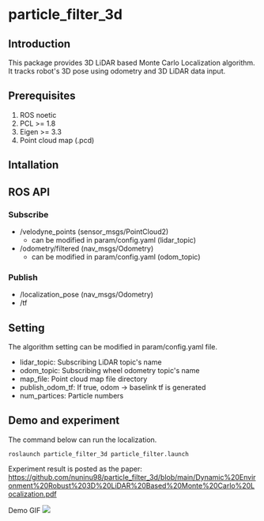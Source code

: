 # particle_filter_3d

## Introduction
This package provides 3D LiDAR based Monte Carlo Localization algorithm. It tracks robot's 3D pose using odometry and 3D LiDAR data input. 

## Prerequisites
1. ROS noetic
2. PCL >= 1.8
3. Eigen >= 3.3
4. Point cloud map (.pcd)

## Intallation

## ROS API
### Subscribe
- /velodyne_points (sensor_msgs/PointCloud2)
  - can be modified in param/config.yaml (lidar_topic)
- /odometry/filtered (nav_msgs/Odometry)
  - can be modified in param/config.yaml (odom_topic)
### Publish
- /localization_pose (nav_msgs/Odometry)
- /tf

## Setting
The algorithm setting can be modified in param/config.yaml file.
- lidar_topic: Subscribing LiDAR topic's name
- odom_topic: Subscribing wheel odometry topic's name
- map_file: Point cloud map file directory
- publish_odom_tf: If true, odom -> baselink tf is generated
- num_partices: Particle numbers

## Demo and experiment
The command below can run the localization. 
```
roslaunch particle_filter_3d particle_filter.launch
```
Experiment result is posted as the paper:
https://github.com/nuninu98/particle_filter_3d/blob/main/Dynamic%20Environment%20Robust%203D%20LiDAR%20Based%20Monte%20Carlo%20Localization.pdf


Demo GIF
<img src="https://github.com/nuninu98/particle_filter_3d/issues/1#issue-2365952409">